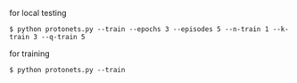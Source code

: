 for local testing

```
$ python protonets.py --train --epochs 3 --episodes 5 --n-train 1 --k-train 3 --q-train 5
```

for training

```
$ python protonets.py --train
```